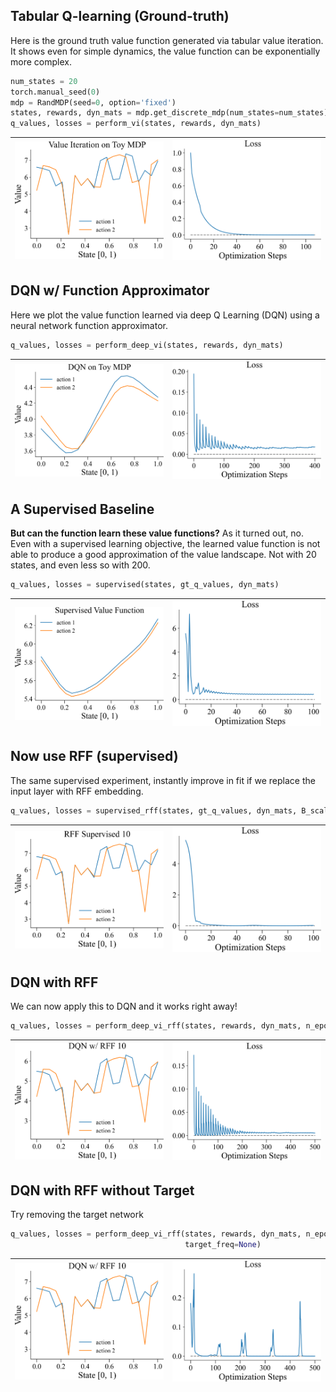 
## Tabular Q-learning (Ground-truth)

Here is the ground truth value function generated via tabular
value iteration. It shows even for simple dynamics, the value
function can be exponentially more complex.

```python
num_states = 20
torch.manual_seed(0)
mdp = RandMDP(seed=0, option='fixed')
states, rewards, dyn_mats = mdp.get_discrete_mdp(num_states=num_states)
q_values, losses = perform_vi(states, rewards, dyn_mats)
```
| <img style="align-self:center; zoom:0.3;" src="value_iteration/value_iteration.png?ts=437203" image="None" styles="{'margin': '0.5em'}" width="None" height="None" dpi="300"/> | <img style="align-self:center; zoom:0.3;" src="value_iteration/value_iteration_loss.png?ts=834097" image="None" styles="{'margin': '0.5em'}" width="None" height="None" dpi="300"/> |
|:------------------------------------------------------------------------------------------------------------------------------------------------------------------------------:|:-----------------------------------------------------------------------------------------------------------------------------------------------------------------------------------:|


## DQN w/ Function Approximator

Here we plot the value function learned via deep Q Learning 
(DQN) using a neural network function approximator.

```python
q_values, losses = perform_deep_vi(states, rewards, dyn_mats)
```
| <img style="align-self:center; zoom:0.3;" src="value_iteration/dqn.png?ts=002675" image="None" styles="{'margin': '0.5em'}" width="None" height="None" dpi="300"/> | <img style="align-self:center; zoom:0.3;" src="value_iteration/dqn_loss.png?ts=395483" image="None" styles="{'margin': '0.5em'}" width="None" height="None" dpi="300"/> |
|:------------------------------------------------------------------------------------------------------------------------------------------------------------------:|:-----------------------------------------------------------------------------------------------------------------------------------------------------------------------:|


## A Supervised Baseline

**But can the function learn these value functions?** As it turned out, no.
Even with a supervised learning objective, the learned value function is
not able to produce a good approximation of the value landscape. Not
with 20 states, and even less so with 200.

```python
q_values, losses = supervised(states, gt_q_values, dyn_mats)
```
| <img style="align-self:center; zoom:0.3;" src="value_iteration/supervised.png?ts=058338" image="None" styles="{'margin': '0.5em'}" width="None" height="None" dpi="300"/> | <img style="align-self:center; zoom:0.3;" src="value_iteration/supervised_loss.png?ts=466929" image="None" styles="{'margin': '0.5em'}" width="None" height="None" dpi="300"/> |
|:-------------------------------------------------------------------------------------------------------------------------------------------------------------------------:|:------------------------------------------------------------------------------------------------------------------------------------------------------------------------------:|


## Now use RFF (supervised)

The same supervised experiment, instantly improve in fit if we 
replace the input layer with RFF embedding.

```python
q_values, losses = supervised_rff(states, gt_q_values, dyn_mats, B_scale=10)
```
| <img style="align-self:center; zoom:0.3;" src="value_iteration/supervised_over_param.png?ts=458496" image="None" styles="{'margin': '0.5em'}" width="None" height="None" dpi="300"/> | <img style="align-self:center; zoom:0.3;" src="value_iteration/supervised_over_param_loss.png?ts=896356" image="None" styles="{'margin': '0.5em'}" width="None" height="None" dpi="300"/> |
|:------------------------------------------------------------------------------------------------------------------------------------------------------------------------------------:|:-----------------------------------------------------------------------------------------------------------------------------------------------------------------------------------------:|


## DQN with RFF 

We can now apply this to DQN and it works right away!

```python
q_values, losses = perform_deep_vi_rff(states, rewards, dyn_mats, n_epochs=500, B_scale=10)
```
| <img style="align-self:center; zoom:0.3;" src="value_iteration/dqn_over_param.png?ts=603887" image="None" styles="{'margin': '0.5em'}" width="None" height="None" dpi="300"/> | <img style="align-self:center; zoom:0.3;" src="value_iteration/dqn_over_param_loss.png?ts=945961" image="None" styles="{'margin': '0.5em'}" width="None" height="None" dpi="300"/> |
|:-----------------------------------------------------------------------------------------------------------------------------------------------------------------------------:|:----------------------------------------------------------------------------------------------------------------------------------------------------------------------------------:|


## DQN with RFF without Target

Try removing the target network

```python
q_values, losses = perform_deep_vi_rff(states, rewards, dyn_mats, n_epochs=500, B_scale=10,
                                       target_freq=None)
```
| <img style="align-self:center; zoom:0.3;" src="value_iteration/dqn_over_param_no_target.png?ts=568546" image="None" styles="{'margin': '0.5em'}" width="None" height="None" dpi="300"/> | <img style="align-self:center; zoom:0.3;" src="value_iteration/dqn_over_param_no_target_loss.png?ts=972447" image="None" styles="{'margin': '0.5em'}" width="None" height="None" dpi="300"/> |
|:---------------------------------------------------------------------------------------------------------------------------------------------------------------------------------------:|:--------------------------------------------------------------------------------------------------------------------------------------------------------------------------------------------:|

